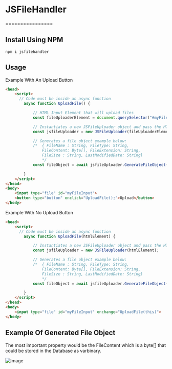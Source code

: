 # JSFileHandler
================

## Install Using NPM

```
npm i jsfilehandler
```
## Usage

Example With An Upload Button
```html
<head>
    <script>
      // Code must be inside an async function
        async function UploadFile() {

            // HTML Input Element that will upload files
            const fileUploaderElement = document.querySelector("#myFileInput");

            // Instantiates a new JSFileUploader object and pass the HTML Element that contains the file attached
            const jsfileUploader = new JSFileUploader(fileUploaderElement);

            // Generates a file object example below:
            /*  { FileName : String, FileType: String, 
                FileContent: Byte[], FileExtension: String, 
                FileSize : String, LastModifiedDate: String}
                */
            const fileObject = await jsfileUploader.GenerateFileObject();

        }
    </script>
</head>
<body>
    <input type="file" id="myFileInput">
    <button type="button" onclick="UploadFile();">Upload</button>
</body>
```
Example With No Upload Button

```html
<head>
    <script>
      // Code must be inside an async function
        async function UploadFile(htmlElement) {

            // Instantiates a new JSFileUploader object and pass the HTML Element that contains the file attached
            const jsfileUploader = new JSFileUploader(htmlElement);

            // Generates a file object example below:
            /*  { FileName : String, FileType: String, 
                FileContent: Byte[], FileExtension: String, 
                FileSize : String, LastModifiedDate: String}
                */
            const fileObject = await jsfileUploader.GenerateFileObject();

        }
    </script>
</head>
<body>
    <input type="file" id="myFileInput" onchange="UploadFile(this)">
</body>
```

## Example Of Generated File Object

The most important property would be the FileContent which is a byte[] that could be stored in the Database as varbinary.

![image](https://user-images.githubusercontent.com/61566348/147399094-3fd11de4-494c-48d0-bda4-a04c2adf736d.png)



